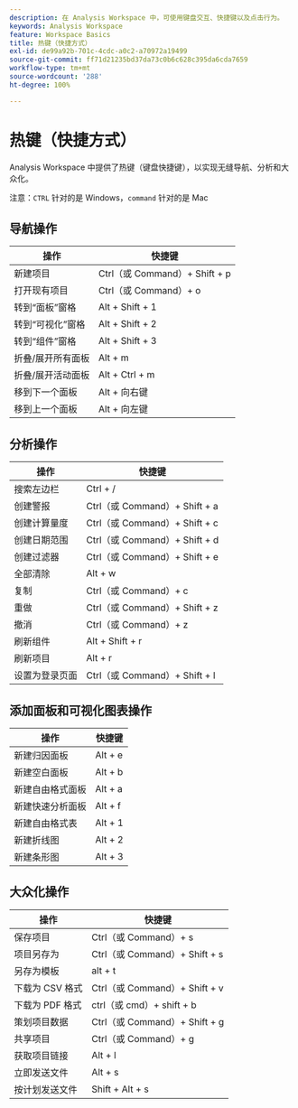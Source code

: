 ```yaml
---
description: 在 Analysis Workspace 中，可使用键盘交互、快捷键以及点击行为。
keywords: Analysis Workspace
feature: Workspace Basics
title: 热键（快捷方式）
exl-id: de99a92b-701c-4cdc-a0c2-a70972a19499
source-git-commit: ff71d21235bd37da73c0b6c628c395da6cda7659
workflow-type: tm+mt
source-wordcount: '288'
ht-degree: 100%

---
```


# 热键（快捷方式）

Analysis Workspace 中提供了热键（键盘快捷键），以实现无缝导航、分析和大众化。

注意：`CTRL` 针对的是 Windows，`command` 针对的是 Mac

## 导航操作

| 操作 | 快捷键 |
|---|---|
| 新建项目 | Ctrl（或 Command）+ Shift + p |
| 打开现有项目 | Ctrl（或 Command）+ o |
| 转到“面板”窗格 | Alt + Shift + 1 |
| 转到“可视化”窗格 | Alt + Shift + 2 |
| 转到“组件”窗格 | Alt + Shift + 3 |
| 折叠/展开所有面板 | Alt + m |
| 折叠/展开活动面板 | Alt + Ctrl + m |
| 移到下一个面板 | Alt + 向右键 |
| 移到上一个面板 | Alt + 向左键 |

## 分析操作

| 操作 | 快捷键 |
|---|---|
| 搜索左边栏 | Ctrl + / |
| 创建警报 | Ctrl（或 Command）+ Shift + a |
| 创建计算量度 | Ctrl（或 Command）+ Shift + c |
| 创建日期范围 | Ctrl（或 Command）+ Shift + d |
| 创建过滤器 | Ctrl（或 Command）+ Shift + e |
| 全部清除 | Alt + w |
| 复制 | Ctrl（或 Command）+ c |
| 重做 | Ctrl（或 Command）+ Shift + z |
| 撤消 | Ctrl（或 Command）+ z |
| 刷新组件 | Alt + Shift + r |
| 刷新项目 | Alt + r |
| 设置为登录页面 | Ctrl（或 Command）+ Shift + l |

## 添加面板和可视化图表操作

| 操作 | 快捷键 |
|---|---|
| 新建归因面板 | Alt + e |
| 新建空白面板 | Alt + b |
| 新建自由格式面板 | Alt + a |
| 新建快速分析面板 | Alt + f |
| 新建自由格式表 | Alt + 1 |
| 新建折线图 | Alt + 2 |
| 新建条形图 | Alt + 3 |

## 大众化操作

| 操作 | 快捷键 |
|---|---|
| 保存项目 | Ctrl（或 Command）+ s |
| 项目另存为 | Ctrl（或 Command）+ Shift + s |
| 另存为模板 | alt + t |
| 下载为 CSV 格式 | Ctrl（或 Command）+ Shift + v |
| 下载为 PDF 格式 | ctrl（或 cmd）+ shift + b |
| 策划项目数据 | Ctrl（或 Command）+ Shift + g |
| 共享项目 | Ctrl（或 Command）+ g |
| 获取项目链接 | Alt + l |
| 立即发送文件 | Alt + s |
| 按计划发送文件 | Shift + Alt + s |
